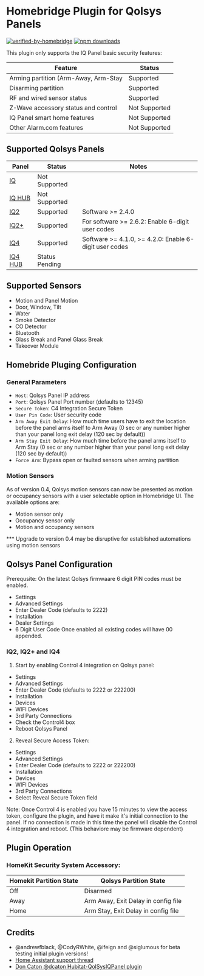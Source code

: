 
# Homebridge Plugin for Qolsys Panels
[![verified-by-homebridge](https://badgen.net/badge/homebridge/verified/purple)](https://github.com/homebridge/homebridge/wiki/Verified-Plugins)
[![npm downloads](https://badgen.net/npm/dt/homebridge-qolsys)](https://www.npmjs.com/package/homebridge-qolsys)

This plugin only supports the IQ Panel basic security features:

 | Feature  | Status |
 | ------ | ------ |
 | Arming partition (Arm-Away, Arm-Stay | Supported |
 | Disarming partition | Supported |
 | RF and wired sensor status | Supported |
 | Z-Wave accessory status and control | Not Supported  |
 | IQ Panel smart home features |  Not Supported |
 | Other Alarm.com features |  Not Supported |
 
## Supported Qolsys Panels
| Panel  | Status | Notes |
| ------ | ------ |  ------ |
| [IQ](https://qolsys.com/iq-panel/) | Not Supported|  |
| [IQ HUB](https://qolsys.com/iq4-hub/) |Not Supported |  |
| [IQ2](https://qolsys.com/iq-panel-2/) | Supported | Software >= 2.4.0 |
| [IQ2+](https://qolsys.com/iq-panel-2-plus/) | Supported| For software >= 2.6.2: Enable 6-digit user codes |
| [IQ4](https://qolsys.com/iq-panel-4/) | Supported | Software >= 4.1.0,  >= 4.2.0: Enable 6-digit user codes |
| [IQ4 HUB](https://qolsys.com/iq4-hub/) | Status Pending |  |

## Supported Sensors
- Motion and Panel Motion
- Door, Window, Tilt
- Water
- Smoke Detector
- CO Detector
- Bluetooth
- Glass Break and Panel Glass Break
- Takeover Module

## Homebride Pluging Configuration
### General Parameters
* `Host`:  Qolsys Panel IP address
* `Port`:  Qolsys Panel Port number (defaults to 12345)
* `Secure Token`: C4 Integration Secure Token 
* `User Pin Code`: User security code
* `Arm Away Exit Delay`: How much time users have to exit the location before the panel arms itself to Arm Away (0 sec or any number higher than your panel long exit delay (120 sec by default))
* `Arm Stay Exit Delay`: How much time before the panel arms itself to Arm Stay (0 sec or any number higher than your panel long exit delay (120 sec by default))
* `Force Arm`: Bypass open or faulted sensors when arming partition 
### Motion Sensors
As of version 0.4, Qolsys motion sensors can now be presented as motion or occupancy sensors with a user selectable option in Homebridge UI. The available options are:
- Motion sensor only
- Occupancy sensor only
- Motion and occupancy sensors

*** Upgrade to version 0.4 may be disruptive for established automations using motion sensors

## Qolsys Panel Configuration
Prerequsite: On the latest Qolsys firmwaare 6 digit PIN codes must be enabled.
- Settings
- Advanced Settings
- Enter Dealer Code (defaults to 2222)
- Installation
- Dealer Settings
- 6 Digit User Code
Once enabled all existing codes will have 00 appended.

### IQ2, IQ2+ and IQ4
1. Start by enabling Control 4 integration on Qolsys panel:
- Settings
- Advanced Settings 
- Enter Dealer Code (defaults to 2222 or 222200)
- Installation
- Devices
- WIFI Devices
- 3rd Party Connections
- Check the Control4 box
- Reboot Qolsys Panel

2. Reveal Secure Access Token:
- Settings
- Advanced Settings 
- Enter Dealer Code (defaults to 2222 or 222200)
- Installation
- Devices
- WIFI Devices
- 3rd Party Connections
- Select Reveal Secure Token field

Note: Once Control 4 is enabled you have 15 minutes to view the access token, configure the plugin, and have it make it's initial connection to the panel. If no connection is made in this time the panel will disable the Control 4 integration and reboot. (This behaviore may be firmware dependent)

## Plugin Operation
### HomeKit Security System Accessory:
| Homekit Partition State | Qolsys Partition State|
| ------ | ------ | 
| Off | Disarmed
| Away | Arm Away, Exit Delay in config file
| Home | Arm Stay, Exit Delay in config file

## Credits
- @andrewfblack, @CodyRWhite, @ifeign and @siglumous for beta testing initial plugin versions!
- [Home Assistant support thread](https://community.home-assistant.io/t/qolsys-iq-panel-2-and-3rd-party-integration/231405)
- [Don Caton @dcaton Hubitat-QolSysIQPanel plugin](https://github.com/dcaton/Hubitat/tree/main/QolSysIQPanel)
